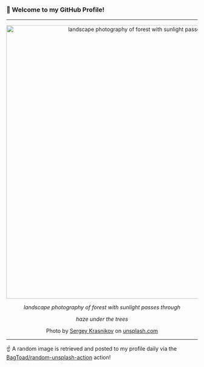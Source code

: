 ### 👋 Welcome to my GitHub Profile!

----

<div align="center">
  <img width="720" src="https://images.unsplash.com/photo-1516649767906-49a767c6ed85?crop=entropy&cs=tinysrgb&fit=max&fm=jpg&ixid=M3w1NTI0OTR8MHwxfHJhbmRvbXx8fHx8fHx8fDE3MzY2NjIzMDJ8&ixlib=rb-4.0.3&q=80&w=1080" alt="landscape photography of forest with sunlight passes through">
  
  <em>landscape photography of forest with sunlight passes through</em>
  
  <em>haze under the trees</em>
  
  Photo by [Sergey Krasnikov](null) on [unsplash.com](https://unsplash.com/)
</div>

----

☝️ A random image is retrieved and posted to my profile daily via the [BagToad/random-unsplash-action](https://github.com/BagToad/random-unsplash-action) action!
